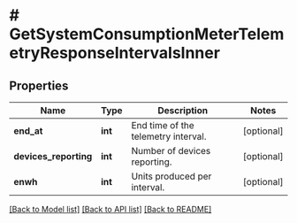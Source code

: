 # # GetSystemConsumptionMeterTelemetryResponseIntervalsInner

## Properties

Name | Type | Description | Notes
------------ | ------------- | ------------- | -------------
**end_at** | **int** | End time of the telemetry interval. | [optional]
**devices_reporting** | **int** | Number of devices reporting. | [optional]
**enwh** | **int** | Units produced per interval. | [optional]

[[Back to Model list]](../../README.md#models) [[Back to API list]](../../README.md#endpoints) [[Back to README]](../../README.md)
